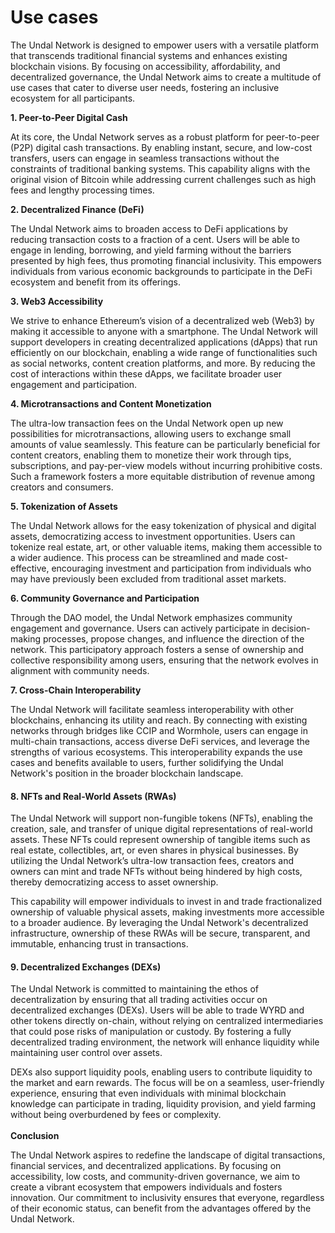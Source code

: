 # Use cases

The Undal Network is designed to empower users with a versatile platform that transcends traditional financial systems and enhances existing blockchain visions. By focusing on accessibility, affordability, and decentralized governance, the Undal Network aims to create a multitude of use cases that cater to diverse user needs, fostering an inclusive ecosystem for all participants.

**1. Peer-to-Peer Digital Cash**

At its core, the Undal Network serves as a robust platform for peer-to-peer (P2P) digital cash transactions. By enabling instant, secure, and low-cost transfers, users can engage in seamless transactions without the constraints of traditional banking systems. This capability aligns with the original vision of Bitcoin while addressing current challenges such as high fees and lengthy processing times.

**2. Decentralized Finance (DeFi)**

The Undal Network aims to broaden access to DeFi applications by reducing transaction costs to a fraction of a cent. Users will be able to engage in lending, borrowing, and yield farming without the barriers presented by high fees, thus promoting financial inclusivity. This empowers individuals from various economic backgrounds to participate in the DeFi ecosystem and benefit from its offerings.

**3. Web3 Accessibility**

We strive to enhance Ethereum’s vision of a decentralized web (Web3) by making it accessible to anyone with a smartphone. The Undal Network will support developers in creating decentralized applications (dApps) that run efficiently on our blockchain, enabling a wide range of functionalities such as social networks, content creation platforms, and more. By reducing the cost of interactions within these dApps, we facilitate broader user engagement and participation.

**4. Microtransactions and Content Monetization**

The ultra-low transaction fees on the Undal Network open up new possibilities for microtransactions, allowing users to exchange small amounts of value seamlessly. This feature can be particularly beneficial for content creators, enabling them to monetize their work through tips, subscriptions, and pay-per-view models without incurring prohibitive costs. Such a framework fosters a more equitable distribution of revenue among creators and consumers.

**5. Tokenization of Assets**

The Undal Network allows for the easy tokenization of physical and digital assets, democratizing access to investment opportunities. Users can tokenize real estate, art, or other valuable items, making them accessible to a wider audience. This process can be streamlined and made cost-effective, encouraging investment and participation from individuals who may have previously been excluded from traditional asset markets.

**6. Community Governance and Participation**

Through the DAO model, the Undal Network emphasizes community engagement and governance. Users can actively participate in decision-making processes, propose changes, and influence the direction of the network. This participatory approach fosters a sense of ownership and collective responsibility among users, ensuring that the network evolves in alignment with community needs.

**7. Cross-Chain Interoperability**

The Undal Network will facilitate seamless interoperability with other blockchains, enhancing its utility and reach. By connecting with existing networks through bridges like CCIP and Wormhole, users can engage in multi-chain transactions, access diverse DeFi services, and leverage the strengths of various ecosystems. This interoperability expands the use cases and benefits available to users, further solidifying the Undal Network's position in the broader blockchain landscape.

#### **8. NFTs and Real-World Assets (RWAs)**

The Undal Network will support non-fungible tokens (NFTs), enabling the creation, sale, and transfer of unique digital representations of real-world assets. These NFTs could represent ownership of tangible items such as real estate, collectibles, art, or even shares in physical businesses. By utilizing the Undal Network’s ultra-low transaction fees, creators and owners can mint and trade NFTs without being hindered by high costs, thereby democratizing access to asset ownership.

This capability will empower individuals to invest in and trade fractionalized ownership of valuable physical assets, making investments more accessible to a broader audience. By leveraging the Undal Network's decentralized infrastructure, ownership of these RWAs will be secure, transparent, and immutable, enhancing trust in transactions.

#### **9. Decentralized Exchanges (DEXs)**

The Undal Network is committed to maintaining the ethos of decentralization by ensuring that all trading activities occur on decentralized exchanges (DEXs). Users will be able to trade WYRD and other tokens directly on-chain, without relying on centralized intermediaries that could pose risks of manipulation or custody. By fostering a fully decentralized trading environment, the network will enhance liquidity while maintaining user control over assets.

DEXs also support liquidity pools, enabling users to contribute liquidity to the market and earn rewards. The focus will be on a seamless, user-friendly experience, ensuring that even individuals with minimal blockchain knowledge can participate in trading, liquidity provision, and yield farming without being overburdened by fees or complexity.\
\
**Conclusion**

The Undal Network aspires to redefine the landscape of digital transactions, financial services, and decentralized applications. By focusing on accessibility, low costs, and community-driven governance, we aim to create a vibrant ecosystem that empowers individuals and fosters innovation. Our commitment to inclusivity ensures that everyone, regardless of their economic status, can benefit from the advantages offered by the Undal Network.
